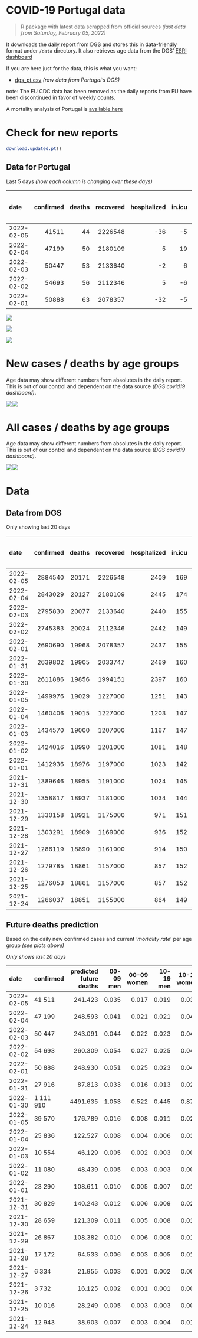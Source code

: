 COVID-19 Portugal data
================

> R package with latest data scrapped from official sources *(last data
> from Saturday, February 05, 2022)*

It downloads the [daily
report](https://covid19.min-saude.pt/relatorio-de-situacao/) from DGS
and stores this in data-friendly format under `/data` directory. It also
retrieves age data from the DGS’ [ESRI
dashboard](https://covid19.min-saude.pt/ponto-de-situacao-atual-em-portugal/)

If you are here just for the data, this is what you want:

-   [dgs\_pt.csv](raw/master/data/dgs_pt.csv) *(raw data from Portugal’s
    DGS)*

note: The EU CDC data has been removed as the daily reports from EU have
been discontinued in favor of weekly counts.

A mortality analysis of Portugal is [available
here](https://averissimo.github.io/covid19-analysis/mortality.html)

# Check for new reports

``` r
download.updated.pt()
```

## Data for Portugal

Last 5 days *(how each column is changing over these days)*

| date       | confirmed | deaths | recovered | hospitalized | in.icu | first vaccine | second vaccine | confirmed m 00-09 | confirmed w 00-09 | confirmed m 10-19 | confirmed w 10-19 | confirmed m 20-29 | confirmed w 20-29 | confirmed m 30-39 | confirmed w 30-39 | confirmed m 40-49 | confirmed w 40-49 | confirmed m 50-59 | confirmed w 50-59 | confirmed m 60-69 | confirmed w 60-69 | confirmed m 70-79 | confirmed w 70-79 | confirmed m 80+ | confirmed w 80+ | death m 00-09 | death w 00-09 | death m 10-19 | death w 10-19 | death m 20-29 | death w 20-29 | death m 30-39 | death w 30-39 | death m 40-49 | death w 40-49 | death m 50-59 | death w 50-59 | death m 60-69 | death w 60-69 | death m 70-79 | death w 70-79 | death m 80+ | death w 80+ | contacts |
|:-----------|----------:|-------:|----------:|-------------:|-------:|--------------:|---------------:|------------------:|------------------:|------------------:|------------------:|------------------:|------------------:|------------------:|------------------:|------------------:|------------------:|------------------:|------------------:|------------------:|------------------:|------------------:|------------------:|----------------:|----------------:|--------------:|--------------:|--------------:|--------------:|--------------:|--------------:|--------------:|--------------:|--------------:|--------------:|--------------:|--------------:|--------------:|--------------:|--------------:|--------------:|------------:|------------:|---------:|
| 2022-02-05 |     41511 |     44 |   2226548 |          -36 |     -5 |            NA |             NA |              2612 |              2517 |              3635 |              3601 |              2778 |              3073 |              2988 |              3807 |              3094 |              4142 |              1648 |              2224 |              1085 |              1366 |               783 |               826 |             485 |             832 |             0 |             0 |             0 |             0 |             0 |             0 |             0 |             0 |             2 |             0 |             2 |             0 |             1 |             0 |             7 |             5 |           7 |          20 |     5359 |
| 2022-02-04 |     47199 |     50 |   2180109 |            5 |     19 |            NA |             NA |              3078 |              2995 |              4032 |              3949 |              3137 |              3622 |              3526 |              4454 |              3655 |              4741 |              1800 |              2391 |              1173 |              1488 |               781 |              1008 |             469 |             855 |             0 |             0 |             0 |             0 |             0 |             0 |             0 |             0 |             0 |             1 |             2 |             1 |             3 |             3 |             7 |             2 |          14 |          17 |     7285 |
| 2022-02-03 |     50447 |     53 |   2133640 |           -2 |      6 |            NA |             NA |              3296 |              3207 |              4319 |              4236 |              3268 |              3889 |              3838 |              4875 |              4116 |              5210 |              1878 |              2511 |              1181 |              1575 |               837 |               913 |             451 |             809 |             0 |             0 |             0 |             0 |             0 |             0 |             0 |             0 |             1 |             0 |             0 |             0 |             4 |             1 |             7 |             4 |          17 |          19 |     7365 |
| 2022-02-02 |     54693 |     56 |   2112346 |            5 |     -6 |            NA |             NA |              4056 |              3888 |              4709 |              4580 |              3223 |              4006 |              4046 |              5330 |              4340 |              5738 |              2054 |              2643 |              1225 |              1645 |               880 |               920 |             485 |             893 |             0 |             0 |             0 |             0 |             0 |             0 |             0 |             0 |             1 |             1 |             0 |             0 |             3 |             1 |             7 |             3 |          23 |          17 |     6390 |
| 2022-02-01 |     50888 |     63 |   2078357 |          -32 |     -5 |            NA |             NA |              3818 |              3586 |              4420 |              4231 |              2773 |              3495 |              3617 |              4989 |              4052 |              5260 |              2018 |              2611 |              1246 |              1629 |               858 |               974 |             473 |             793 |             0 |             0 |             0 |             0 |             0 |             0 |             0 |             0 |             0 |             0 |             0 |             1 |             3 |             1 |             9 |             5 |          16 |          28 |     6130 |

![](README_files/figure-gfm/totals-1.svg)<!-- -->

![](README_files/figure-gfm/differential-1.svg)<!-- -->

![](README_files/figure-gfm/differential_7days-1.svg)<!-- -->

# New cases / deaths by age groups

Age data may show different numbers from absolutes in the daily report.
This is out of our control and dependent on the data source *(DGS
covid19 dashboard)*.

![](README_files/figure-gfm/new_cases_deaths-1.svg)<!-- -->![](README_files/figure-gfm/new_cases_deaths-2.svg)<!-- -->

# All cases / deaths by age groups

Age data may show different numbers from absolutes in the daily report.
This is out of our control and dependent on the data source *(DGS
covid19 dashboard)*.

![](README_files/figure-gfm/total_cases_deaths-1.svg)<!-- -->![](README_files/figure-gfm/total_cases_deaths-2.svg)<!-- -->

# Data

## Data from DGS

Only showing last 20 days

| date       | confirmed | deaths | recovered | hospitalized | in.icu | confirmed m 00-09 | confirmed w 00-09 | confirmed m 10-19 | confirmed w 10-19 | confirmed m 20-29 | confirmed w 20-29 | confirmed m 30-39 | confirmed w 30-39 | confirmed m 40-49 | confirmed w 40-49 | confirmed m 50-59 | confirmed w 50-59 | confirmed m 60-69 | confirmed w 60-69 | confirmed m 70-79 | confirmed w 70-79 | confirmed m 80+ | confirmed w 80+ | death m 00-09 | death w 00-09 | death m 10-19 | death w 10-19 | death m 20-29 | death w 20-29 | death m 30-39 | death w 30-39 | death m 40-49 | death w 40-49 | death m 50-59 | death w 50-59 | death m 60-69 | death w 60-69 | death m 70-79 | death w 70-79 | death m 80+ | death w 80+ | first vaccine | second vaccine | contacts |
|:-----------|----------:|-------:|----------:|-------------:|-------:|------------------:|------------------:|------------------:|------------------:|------------------:|------------------:|------------------:|------------------:|------------------:|------------------:|------------------:|------------------:|------------------:|------------------:|------------------:|------------------:|----------------:|----------------:|--------------:|--------------:|--------------:|--------------:|--------------:|--------------:|--------------:|--------------:|--------------:|--------------:|--------------:|--------------:|--------------:|--------------:|--------------:|--------------:|------------:|------------:|--------------:|---------------:|---------:|
| 2022-02-05 |   2884540 |  20171 |   2226548 |         2409 |    169 |            150638 |            143978 |            188207 |            186165 |            216556 |            230350 |            210867 |            247909 |            226131 |            278686 |            158849 |            192513 |             99782 |            113158 |             58264 |             66199 |           39478 |           74198 |             2 |             1 |             1 |             2 |            10 |             8 |            32 |            22 |           125 |            83 |           419 |           180 |          1279 |           571 |          2720 |          1653 |        6025 |        7038 |            NA |             NA |   665706 |
| 2022-02-04 |   2843029 |  20127 |   2180109 |         2445 |    174 |            148026 |            141461 |            184572 |            182564 |            213778 |            227277 |            207879 |            244102 |            223037 |            274544 |            157201 |            190289 |             98697 |            111792 |             57481 |             65373 |           38993 |           73366 |             2 |             1 |             1 |             2 |            10 |             8 |            32 |            22 |           123 |            83 |           417 |           180 |          1278 |           571 |          2713 |          1648 |        6018 |        7018 |            NA |             NA |   660347 |
| 2022-02-03 |   2795830 |  20077 |   2133640 |         2440 |    155 |            144948 |            138466 |            180540 |            178615 |            210641 |            223655 |            204353 |            239648 |            219382 |            269803 |            155401 |            187898 |             97524 |            110304 |             56700 |             64365 |           38524 |           72511 |             2 |             1 |             1 |             2 |            10 |             8 |            32 |            22 |           123 |            82 |           415 |           179 |          1275 |           568 |          2706 |          1646 |        6004 |        7001 |            NA |             NA |   653062 |
| 2022-02-02 |   2745383 |  20024 |   2112346 |         2442 |    149 |            141652 |            135259 |            176221 |            174379 |            207373 |            219766 |            200515 |            234773 |            215266 |            264593 |            153523 |            185387 |             96343 |            108729 |             55863 |             63452 |           38073 |           71702 |             2 |             1 |             1 |             2 |            10 |             8 |            32 |            22 |           122 |            82 |           415 |           179 |          1271 |           567 |          2699 |          1642 |        5987 |        6982 |            NA |             NA |   645697 |
| 2022-02-01 |   2690690 |  19968 |   2078357 |         2437 |    155 |            137596 |            131371 |            171512 |            169799 |            204150 |            215760 |            196469 |            229443 |            210926 |            258855 |            151469 |            182744 |             95118 |            107084 |             54983 |             62532 |           37588 |           70809 |             2 |             1 |             1 |             2 |            10 |             8 |            32 |            22 |           121 |            81 |           415 |           179 |          1268 |           566 |          2692 |          1639 |        5964 |        6965 |            NA |             NA |   639307 |
| 2022-01-31 |   2639802 |  19905 |   2033747 |         2469 |    160 |            133778 |            127785 |            167092 |            165568 |            201377 |            212265 |            192852 |            224454 |            206874 |            253595 |            149451 |            180133 |             93872 |            105455 |             54125 |             61558 |           37115 |           70016 |             2 |             1 |             1 |             2 |            10 |             8 |            32 |            22 |           121 |            81 |           415 |           178 |          1265 |           565 |          2683 |          1634 |        5948 |        6937 |            NA |             NA |   633177 |
| 2022-01-30 |   2611886 |  19856 |   1994151 |         2397 |    160 |            131286 |            125484 |            164678 |            163186 |            199752 |            210368 |            190759 |            221715 |            204516 |            250647 |            148374 |            178917 |             93326 |            104703 |             53833 |             61195 |           36955 |           69774 |             2 |             1 |             1 |             2 |            10 |             8 |            32 |            21 |           121 |            81 |           414 |           177 |          1264 |           565 |          2679 |          1631 |        5928 |        6919 |            NA |             NA |   624599 |
| 2022-01-05 |   1499976 |  19029 |   1227000 |         1251 |    143 |             51988 |             50259 |             80876 |             81649 |            125155 |            126917 |            108365 |            118850 |            112433 |            135543 |             92329 |            112344 |             64308 |             70382 |             38308 |             43073 |           29115 |           56632 |             2 |             1 |             1 |             2 |             8 |             5 |            28 |            21 |           117 |            75 |           391 |           165 |          1219 |           535 |          2564 |          1566 |        5673 |        6656 |            NA |             NA |       NA |
| 2022-01-04 |   1460406 |  19015 |   1227000 |         1203 |    147 |             50800 |             49178 |             78833 |             79383 |            121498 |            122986 |            105064 |            115353 |            108960 |            131579 |             89512 |            109219 |             62880 |             68761 |             37677 |             42346 |           28822 |           56175 |             2 |             1 |             1 |             2 |             8 |             5 |            28 |            21 |           117 |            75 |           390 |           165 |          1215 |           535 |          2561 |          1565 |        5670 |        6654 |            NA |             NA |       NA |
| 2022-01-03 |   1434570 |  19000 |   1207000 |         1167 |    147 |             50170 |             48583 |             77617 |             77973 |            119014 |            120458 |            102924 |            113126 |            106666 |            128895 |             87576 |            107175 |             61856 |             67665 |             37251 |             41873 |           28610 |           55859 |             2 |             1 |             1 |             2 |             8 |             5 |            28 |            21 |           117 |            75 |           389 |           164 |          1214 |           535 |          2557 |          1562 |        5667 |        6652 |            NA |             NA |       NA |
| 2022-01-02 |   1424016 |  18990 |   1201000 |         1081 |    148 |             49831 |             48248 |             77095 |             77422 |            118101 |            119417 |            102000 |            112174 |            105738 |            127811 |             86817 |            106323 |             61475 |             67256 |             37107 |             41702 |           28532 |           55729 |             2 |             1 |             1 |             2 |             8 |             5 |            28 |            21 |           117 |            75 |           389 |           164 |          1213 |           535 |          2556 |          1560 |        5663 |        6650 |            NA |             NA |       NA |
| 2022-01-01 |   1412936 |  18976 |   1197000 |         1023 |    142 |             49464 |             47860 |             76501 |             76779 |            117155 |            118336 |            101109 |            111159 |            104821 |            126655 |             86042 |            105454 |             61070 |             66817 |             36953 |             41480 |           28460 |           55589 |             2 |             1 |             1 |             2 |             8 |             5 |            28 |            21 |           117 |            75 |           389 |           163 |          1213 |           535 |          2552 |          1559 |        5659 |        6646 |            NA |             NA |       NA |
| 2021-12-31 |   1389646 |  18955 |   1191000 |         1024 |    145 |             48735 |             47202 |             75187 |             75381 |            115010 |            116121 |             99190 |            109112 |            102877 |            124323 |             84444 |            103597 |             60235 |             65887 |             36585 |             41018 |           28287 |           55276 |             2 |             1 |             1 |             2 |             8 |             5 |            27 |            21 |           117 |            75 |           388 |           163 |          1209 |           534 |          2547 |          1557 |        5657 |        6641 |            NA |             NA |       NA |
| 2021-12-30 |   1358817 |  18937 |   1181000 |         1034 |    144 |             47830 |             46310 |             73467 |             73495 |            112090 |            113036 |             96661 |            106369 |            100289 |            121220 |             82462 |            101239 |             59173 |             64625 |             36082 |             40391 |           28063 |           54894 |             2 |             1 |             1 |             2 |             8 |             5 |            27 |            21 |           117 |            74 |           388 |           163 |          1208 |           534 |          2545 |          1553 |        5650 |        6638 |            NA |             NA |       NA |
| 2021-12-29 |   1330158 |  18921 |   1175000 |          971 |    151 |             47019 |             45541 |             71874 |             71736 |            109246 |            110145 |             94312 |            103959 |             97954 |            118272 |             80531 |             98948 |             58125 |             63443 |             35654 |             39868 |           27879 |           54572 |             2 |             1 |             1 |             2 |             8 |             5 |            27 |            21 |           117 |            74 |           386 |           163 |          1208 |           534 |          2542 |          1551 |        5644 |        6635 |            NA |             NA |       NA |
| 2021-12-28 |   1303291 |  18909 |   1169000 |          936 |    152 |             46253 |             44693 |             70362 |             70087 |            106635 |            107386 |             92158 |            101543 |             95693 |            115474 |             78777 |             96918 |             57168 |             62406 |             35264 |             39416 |           27700 |           54312 |             2 |             1 |             1 |             2 |             8 |             5 |            27 |            21 |           117 |            74 |           386 |           163 |          1206 |           534 |          2541 |          1548 |        5642 |        6631 |            NA |             NA |       NA |
| 2021-12-27 |   1286119 |  18890 |   1161000 |          914 |    150 |             45827 |             44279 |             69467 |             69110 |            104835 |            105556 |             90756 |            100018 |             94182 |            113705 |             77590 |             95573 |             56530 |             61740 |             35037 |             39174 |           27593 |           54167 |             2 |             1 |             1 |             2 |             8 |             5 |            27 |            21 |           117 |            74 |           386 |           162 |          1202 |           532 |          2538 |          1547 |        5639 |        6626 |            NA |             NA |       NA |
| 2021-12-26 |   1279785 |  18861 |   1157000 |          857 |    152 |             45638 |             44084 |             69142 |             68680 |            104131 |            104803 |             90179 |             99478 |             93617 |            113086 |             77226 |             95175 |             56331 |             61519 |             34967 |             39102 |           27552 |           54115 |             2 |             1 |             1 |             2 |             8 |             5 |            27 |            21 |           117 |            74 |           385 |           162 |          1200 |           532 |          2535 |          1546 |        5632 |        6624 |            NA |             NA |       NA |
| 2021-12-25 |   1276053 |  18861 |   1157000 |          857 |    152 |             45486 |             43951 |             68938 |             68442 |            103746 |            104340 |             89854 |             99155 |             93313 |            112754 |             76983 |             94952 |             56204 |             61409 |             34919 |             39060 |           27522 |           54064 |             2 |             1 |             1 |             2 |             8 |             5 |            27 |            21 |           117 |            74 |           385 |           162 |          1200 |           531 |          2533 |          1544 |        5626 |        6622 |            NA |             NA |       NA |
| 2021-12-24 |   1266037 |  18851 |   1155000 |          864 |    149 |             45129 |             43567 |             68306 |             67707 |            102661 |            103225 |             89012 |             98242 |             92443 |            111882 |             76358 |             94323 |             55908 |             61079 |             34821 |             38937 |           27486 |           53997 |             2 |             1 |             1 |             2 |             8 |             5 |            27 |            21 |           117 |            74 |           385 |           162 |          1199 |           531 |          2532 |          1543 |        5624 |        6617 |            NA |             NA |       NA |

## Future deaths prediction

Based on the daily new confirmed cases and current *‘mortality rate’*
per age group *(see plots above)*

*Only shows last 20 days*

| date       | confirmed | predicted future deaths | 00-09 men | 00-09 women | 10-19 men | 10-19 women | 20-29 men | 20-29 women | 30-39 men | 30-39 women | 40-49 men | 40-49 women | 50-59 men | 50-59 women | 60-69 men | 60-69 women | 70-79 men | 70-79 women |  80+ men | 80+ women |
|:-----------|:----------|------------------------:|----------:|------------:|----------:|------------:|----------:|------------:|----------:|------------:|----------:|------------:|----------:|------------:|----------:|------------:|----------:|------------:|---------:|----------:|
| 2022-02-05 | 41 511    |                 241.423 |     0.035 |       0.017 |     0.019 |       0.039 |     0.128 |       0.107 |     0.453 |       0.338 |     1.710 |       1.234 |     4.347 |       2.079 |    13.907 |       6.893 |    36.554 |      20.625 |   74.019 |    78.919 |
| 2022-02-04 | 47 199    |                 248.593 |     0.041 |       0.021 |     0.021 |       0.042 |     0.145 |       0.126 |     0.535 |       0.395 |     2.020 |       1.412 |     4.748 |       2.236 |    15.035 |       7.509 |    36.460 |      25.170 |   71.577 |    81.100 |
| 2022-02-03 | 50 447    |                 243.091 |     0.044 |       0.022 |     0.023 |       0.046 |     0.151 |       0.135 |     0.582 |       0.433 |     2.275 |       1.552 |     4.954 |       2.348 |    15.138 |       7.948 |    39.075 |      22.798 |   68.830 |    76.737 |
| 2022-02-02 | 54 693    |                 260.309 |     0.054 |       0.027 |     0.025 |       0.049 |     0.149 |       0.139 |     0.614 |       0.473 |     2.399 |       1.709 |     5.418 |       2.471 |    15.702 |       8.301 |    41.082 |      22.973 |   74.019 |    84.705 |
| 2022-02-01 | 50 888    |                 248.930 |     0.051 |       0.025 |     0.023 |       0.045 |     0.128 |       0.121 |     0.549 |       0.443 |     2.240 |       1.567 |     5.323 |       2.441 |    15.971 |       8.220 |    40.055 |      24.321 |   72.188 |    75.219 |
| 2022-01-31 | 27 916    |                  87.813 |     0.033 |       0.016 |     0.013 |       0.026 |     0.075 |       0.066 |     0.318 |       0.243 |     1.303 |       0.878 |     2.841 |       1.137 |     6.999 |       3.795 |    13.632 |       9.064 |   24.419 |    22.955 |
| 2022-01-30 | 1 111 910 |                4491.635 |     1.053 |       0.522 |     0.445 |       0.876 |     3.445 |       2.898 |    12.504 |       9.128 |    50.901 |      34.281 |   147.831 |      62.246 |   371.951 |     173.185 |   724.770 |     452.509 | 1196.515 |  1246.575 |
| 2022-01-05 | 39 570    |                 176.789 |     0.016 |       0.008 |     0.011 |       0.024 |     0.169 |       0.137 |     0.501 |       0.310 |     1.920 |       1.181 |     7.430 |       2.922 |    18.304 |       8.180 |    29.458 |      18.153 |   44.717 |    43.348 |
| 2022-01-04 | 25 836    |                 122.527 |     0.008 |       0.004 |     0.006 |       0.015 |     0.115 |       0.088 |     0.325 |       0.198 |     1.268 |       0.799 |     5.107 |       1.911 |    13.126 |       5.530 |    19.887 |      11.811 |   32.355 |    29.974 |
| 2022-01-03 | 10 554    |                  46.129 |     0.005 |       0.002 |     0.003 |       0.006 |     0.042 |       0.036 |     0.140 |       0.084 |     0.513 |       0.323 |     2.002 |       0.797 |     4.884 |       2.064 |     6.723 |       4.270 |   11.904 |    12.331 |
| 2022-01-02 | 11 080    |                  48.439 |     0.005 |       0.003 |     0.003 |       0.007 |     0.044 |       0.038 |     0.135 |       0.090 |     0.507 |       0.344 |     2.044 |       0.813 |     5.191 |       2.215 |     7.189 |       5.543 |   10.988 |    13.280 |
| 2022-01-01 | 23 290    |                 108.611 |     0.010 |       0.005 |     0.007 |       0.015 |     0.099 |       0.077 |     0.291 |       0.182 |     1.075 |       0.695 |     4.215 |       1.736 |    10.703 |       4.693 |    17.180 |      11.536 |   26.403 |    29.689 |
| 2021-12-31 | 30 829    |                 140.243 |     0.012 |       0.006 |     0.009 |       0.020 |     0.135 |       0.107 |     0.384 |       0.243 |     1.431 |       0.924 |     5.228 |       2.205 |    13.613 |       6.368 |    23.482 |      15.656 |   34.186 |    36.234 |
| 2021-12-30 | 28 659    |                 121.309 |     0.011 |       0.005 |     0.008 |       0.019 |     0.131 |       0.100 |     0.356 |       0.214 |     1.291 |       0.878 |     5.093 |       2.142 |    13.433 |       5.964 |    19.981 |      13.059 |   28.081 |    30.543 |
| 2021-12-29 | 26 867    |                 108.382 |     0.010 |       0.006 |     0.008 |       0.018 |     0.121 |       0.096 |     0.327 |       0.214 |     1.250 |       0.833 |     4.627 |       1.898 |    12.267 |       5.233 |    18.207 |      11.287 |   27.318 |    24.662 |
| 2021-12-28 | 17 172    |                  64.533 |     0.006 |       0.003 |     0.005 |       0.010 |     0.083 |       0.064 |     0.213 |       0.135 |     0.835 |       0.527 |     3.131 |       1.258 |     8.178 |       3.361 |    10.597 |       6.043 |   16.330 |    13.754 |
| 2021-12-27 | 6 334     |                  21.955 |     0.003 |       0.001 |     0.002 |       0.005 |     0.033 |       0.026 |     0.088 |       0.048 |     0.312 |       0.184 |     0.960 |       0.372 |     2.551 |       1.115 |     3.268 |       1.798 |    6.257 |     4.932 |
| 2021-12-26 | 3 732     |                  16.125 |     0.002 |       0.001 |     0.001 |       0.003 |     0.018 |       0.016 |     0.049 |       0.029 |     0.168 |       0.099 |     0.641 |       0.209 |     1.628 |       0.555 |     2.241 |       1.049 |    4.578 |     4.838 |
| 2021-12-25 | 10 016    |                  28.249 |     0.005 |       0.003 |     0.003 |       0.008 |     0.050 |       0.039 |     0.128 |       0.081 |     0.481 |       0.260 |     1.649 |       0.588 |     3.794 |       1.665 |     4.575 |       3.071 |    5.494 |     6.355 |
| 2021-12-24 | 12 943    |                  38.903 |     0.007 |       0.003 |     0.004 |       0.010 |     0.068 |       0.051 |     0.168 |       0.103 |     0.590 |       0.351 |     1.960 |       0.730 |     5.178 |       1.968 |     6.723 |       3.596 |    9.615 |     7.778 |

